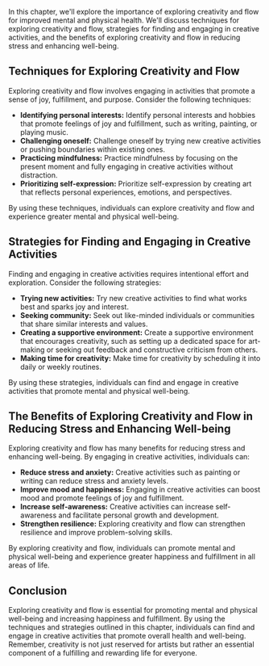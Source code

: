 
In this chapter, we'll explore the importance of exploring creativity and flow for improved mental and physical health. We'll discuss techniques for exploring creativity and flow, strategies for finding and engaging in creative activities, and the benefits of exploring creativity and flow in reducing stress and enhancing well-being.

Techniques for Exploring Creativity and Flow
--------------------------------------------

Exploring creativity and flow involves engaging in activities that promote a sense of joy, fulfillment, and purpose. Consider the following techniques:

* **Identifying personal interests:** Identify personal interests and hobbies that promote feelings of joy and fulfillment, such as writing, painting, or playing music.
* **Challenging oneself:** Challenge oneself by trying new creative activities or pushing boundaries within existing ones.
* **Practicing mindfulness:** Practice mindfulness by focusing on the present moment and fully engaging in creative activities without distraction.
* **Prioritizing self-expression:** Prioritize self-expression by creating art that reflects personal experiences, emotions, and perspectives.

By using these techniques, individuals can explore creativity and flow and experience greater mental and physical well-being.

Strategies for Finding and Engaging in Creative Activities
----------------------------------------------------------

Finding and engaging in creative activities requires intentional effort and exploration. Consider the following strategies:

* **Trying new activities:** Try new creative activities to find what works best and sparks joy and interest.
* **Seeking community:** Seek out like-minded individuals or communities that share similar interests and values.
* **Creating a supportive environment:** Create a supportive environment that encourages creativity, such as setting up a dedicated space for art-making or seeking out feedback and constructive criticism from others.
* **Making time for creativity:** Make time for creativity by scheduling it into daily or weekly routines.

By using these strategies, individuals can find and engage in creative activities that promote mental and physical well-being.

The Benefits of Exploring Creativity and Flow in Reducing Stress and Enhancing Well-being
-----------------------------------------------------------------------------------------

Exploring creativity and flow has many benefits for reducing stress and enhancing well-being. By engaging in creative activities, individuals can:

* **Reduce stress and anxiety:** Creative activities such as painting or writing can reduce stress and anxiety levels.
* **Improve mood and happiness:** Engaging in creative activities can boost mood and promote feelings of joy and fulfillment.
* **Increase self-awareness:** Creative activities can increase self-awareness and facilitate personal growth and development.
* **Strengthen resilience:** Exploring creativity and flow can strengthen resilience and improve problem-solving skills.

By exploring creativity and flow, individuals can promote mental and physical well-being and experience greater happiness and fulfillment in all areas of life.

Conclusion
----------

Exploring creativity and flow is essential for promoting mental and physical well-being and increasing happiness and fulfillment. By using the techniques and strategies outlined in this chapter, individuals can find and engage in creative activities that promote overall health and well-being. Remember, creativity is not just reserved for artists but rather an essential component of a fulfilling and rewarding life for everyone.
